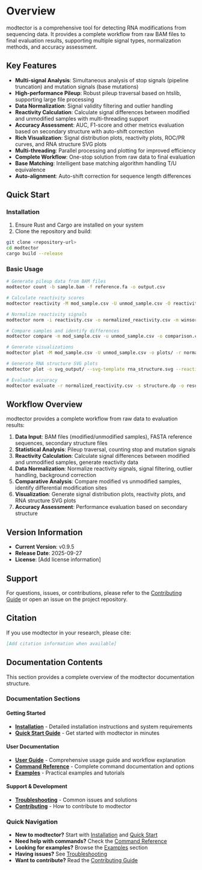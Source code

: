 # Overview

modtector is a comprehensive tool for detecting RNA modifications from sequencing data. It provides a complete workflow from raw BAM files to final evaluation results, supporting multiple signal types, normalization methods, and accuracy assessment.

## Key Features

- **Multi-signal Analysis**: Simultaneous analysis of stop signals (pipeline truncation) and mutation signals (base mutations)
- **High-performance Pileup**: Robust pileup traversal based on htslib, supporting large file processing
- **Data Normalization**: Signal validity filtering and outlier handling
- **Reactivity Calculation**: Calculate signal differences between modified and unmodified samples with multi-threading support
- **Accuracy Assessment**: AUC, F1-score and other metrics evaluation based on secondary structure with auto-shift correction
- **Rich Visualization**: Signal distribution plots, reactivity plots, ROC/PR curves, and RNA structure SVG plots
- **Multi-threading**: Parallel processing and plotting for improved efficiency
- **Complete Workflow**: One-stop solution from raw data to final evaluation
- **Base Matching**: Intelligent base matching algorithm handling T/U equivalence
- **Auto-alignment**: Auto-shift correction for sequence length differences

## Quick Start

### Installation

1. Ensure Rust and Cargo are installed on your system
2. Clone the repository and build:

```bash
git clone <repository-url>
cd modtector
cargo build --release
```

### Basic Usage

```bash
# Generate pileup data from BAM files
modtector count -b sample.bam -f reference.fa -o output.csv

# Calculate reactivity scores
modtector reactivity -M mod_sample.csv -U unmod_sample.csv -O reactivity.csv

# Normalize reactivity signals
modtector norm -i reactivity.csv -o normalized_reactivity.csv -m winsor90

# Compare samples and identify differences
modtector compare -m mod_sample.csv -u unmod_sample.csv -o comparison.csv

# Generate visualizations
modtector plot -M mod_sample.csv -U unmod_sample.csv -o plots/ -r normalized_reactivity.csv

# Generate RNA structure SVG plots
modtector plot -o svg_output/ --svg-template rna_structure.svg --reactivity normalized_reactivity.csv

# Evaluate accuracy
modtector evaluate -r normalized_reactivity.csv -s structure.dp -o results/ -g gene_id
```

## Workflow Overview

modtector provides a complete workflow from raw data to evaluation results:

1. **Data Input**: BAM files (modified/unmodified samples), FASTA reference sequences, secondary structure files
2. **Statistical Analysis**: Pileup traversal, counting stop and mutation signals
3. **Reactivity Calculation**: Calculate signal differences between modified and unmodified samples, generate reactivity data
4. **Data Normalization**: Normalize reactivity signals, signal filtering, outlier handling, background correction
5. **Comparative Analysis**: Compare modified vs unmodified samples, identify differential modification sites
6. **Visualization**: Generate signal distribution plots, reactivity plots, and RNA structure SVG plots
7. **Accuracy Assessment**: Performance evaluation based on secondary structure

## Version Information

- **Current Version**: v0.9.5
- **Release Date**: 2025-09-27
- **License**: [Add license information]

## Support

For questions, issues, or contributions, please refer to the [Contributing Guide](contributing.md) or open an issue on the project repository.

## Citation

If you use modtector in your research, please cite:

```bibtex
[Add citation information when available]
```

## Documentation Contents

This section provides a complete overview of the modtector documentation structure.

### Documentation Sections

#### Getting Started
- **[Installation](installation.md)** - Detailed installation instructions and system requirements
- **[Quick Start Guide](quickstart.md)** - Get started with modtector in minutes

#### User Documentation
- **[User Guide](user-guide.md)** - Comprehensive usage guide and workflow explanation
- **[Command Reference](commands.md)** - Complete command documentation and options
- **[Examples](examples.md)** - Practical examples and tutorials

#### Support & Development
- **[Troubleshooting](troubleshooting.md)** - Common issues and solutions
- **[Contributing](contributing.md)** - How to contribute to modtector

### Quick Navigation

- **New to modtector?** Start with [Installation](installation.md) and [Quick Start](quickstart.md)
- **Need help with commands?** Check the [Command Reference](commands.md)
- **Looking for examples?** Browse the [Examples](examples.md) section
- **Having issues?** See [Troubleshooting](troubleshooting.md)
- **Want to contribute?** Read the [Contributing Guide](contributing.md)
